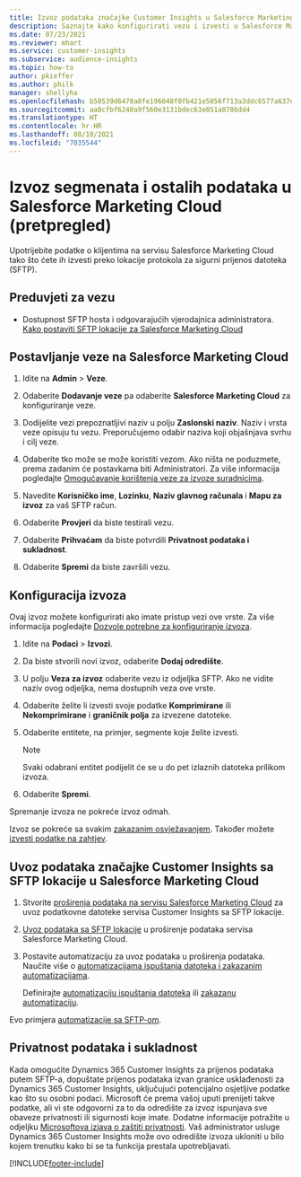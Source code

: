 ```yaml
---
title: Izvoz podataka značajke Customer Insights u Salesforce Marketing Cloud
description: Saznajte kako konfigurirati vezu i izvesti u Salesforce Marketing Cloud.
ms.date: 07/23/2021
ms.reviewer: mhart
ms.service: customer-insights
ms.subservice: audience-insights
ms.topic: how-to
author: pkieffer
ms.author: philk
manager: shellyha
ms.openlocfilehash: b50539d6478a8fe196048f0fb421e5856f713a3ddc6577a637e593f90857ae8b
ms.sourcegitcommit: aa0cfbf6240a9f560e3131bdec63e051a8786dd4
ms.translationtype: HT
ms.contentlocale: hr-HR
ms.lasthandoff: 08/10/2021
ms.locfileid: "7035544"
---
```

# <a name="export-segments-and-other-data-to-salesforce-marketing-cloud-preview"></a>Izvoz segmenata i ostalih podataka u Salesforce Marketing Cloud (pretpregled)

Upotrijebite podatke o klijentima na servisu Salesforce Marketing Cloud tako što ćete ih izvesti preko lokacije protokola za sigurni prijenos datoteka (SFTP).

## <a name="prerequisites-for-connection"></a>Preduvjeti za vezu

- Dostupnost SFTP hosta i odgovarajućih vjerodajnica administratora. [Kako postaviti SFTP lokacije za Salesforce Marketing Cloud](https://help.salesforce.com/articleView?id=sf.mc_es_configure_enhanced_ftp.htm&type=5) 

## <a name="set-up-the-connection-to-salesforce-marketing-cloud"></a>Postavljanje veze na Salesforce Marketing Cloud

1. Idite na **Admin** > **Veze**.

1. Odaberite **Dodavanje veze** pa odaberite **Salesforce Marketing Cloud** za konfiguriranje veze.

1. Dodijelite vezi prepoznatljivi naziv u polju **Zaslonski naziv**. Naziv i vrsta veze opisuju tu vezu. Preporučujemo odabir naziva koji objašnjava svrhu i cilj veze.

1. Odaberite tko može se može koristiti vezom. Ako ništa ne poduzmete, prema zadanim će postavkama biti Administratori. Za više informacija pogledajte [Omogućavanje korištenja veze za izvoze suradnicima](connections.md#allow-contributors-to-use-a-connection-for-exports).

1. Navedite **Korisničko ime**, **Lozinku**, **Naziv glavnog računala** i **Mapu za izvoz** za vaš SFTP račun.

1. Odaberite **Provjeri** da biste testirali vezu.

1. Odaberite **Prihvaćam** da biste potvrdili **Privatnost podataka i sukladnost**.

1. Odaberite **Spremi** da biste završili vezu.

## <a name="configure-an-export"></a>Konfiguracija izvoza

Ovaj izvoz možete konfigurirati ako imate pristup vezi ove vrste. Za više informacija pogledajte [Dozvole potrebne za konfiguriranje izvoza](export-destinations.md#set-up-a-new-export).

1. Idite na **Podaci** > **Izvozi**.

1. Da biste stvorili novi izvoz, odaberite **Dodaj odredište**.

1. U polju **Veza za izvoz** odaberite vezu iz odjeljka SFTP. Ako ne vidite naziv ovog odjeljka, nema dostupnih veza ove vrste.

1. Odaberite želite li izvesti svoje podatke **Komprimirane** ili **Nekomprimirane** i **graničnik polja** za izvezene datoteke.

1. Odaberite entitete, na primjer, segmente koje želite izvesti.

   > [!NOTE]
   > Svaki odabrani entitet podijelit će se u do pet izlaznih datoteka prilikom izvoza. 

1. Odaberite **Spremi**.

Spremanje izvoza ne pokreće izvoz odmah.

Izvoz se pokreće sa svakim [zakazanim osvježavanjem](system.md#schedule-tab). Također možete [izvesti podatke na zahtjev](export-destinations.md#run-exports-on-demand). 

## <a name="import-customer-insights-data-from-sftp-location-to-salesforce-marketing-cloud"></a>Uvoz podataka značajke Customer Insights sa SFTP lokacije u Salesforce Marketing Cloud

1. Stvorite [proširenja podataka na servisu Salesforce Marketing Cloud](https://help.salesforce.com/articleView?id=sf.mc_es_create_data_extension.htm&type=5) za uvoz podatkovne datoteke servisa Customer Insights sa SFTP lokacije.

2. [Uvoz podataka sa SFTP lokacije](https://help.salesforce.com/articleView?id=sf.mc_es_import_data_extension_classic.htm&type=5) u proširenje podataka servisa Salesforce Marketing Cloud. 

3. Postavite automatizaciju za uvoz podataka u proširenja podataka. Naučite više o [automatizacijama ispuštanja datoteka i zakazanim automatizacijama](https://help.salesforce.com/articleView?id=sf.mc_as_triggered_automations.htm&type=5).

   Definirajte [automatizaciju ispuštanja datoteka](https://help.salesforce.com/articleView?id=sf.mc_as_define_a_triggered_automation.htm&type=5) ili  [zakazanu automatizaciju](https://help.salesforce.com/articleView?id=sf.mc_as_define_a_scheduled_automation.htm&type=5). 

Evo primjera [automatizacije sa SFTP-om](https://help.salesforce.com/articleView?id=sf.mc_as_ftp_and_triggered_automation_scenario.htm&type=5).

## <a name="data-privacy-and-compliance"></a>Privatnost podataka i sukladnost

Kada omogućite Dynamics 365 Customer Insights za prijenos podataka putem SFTP-a, dopuštate prijenos podataka izvan granice usklađenosti za Dynamics 365 Customer Insights, uključujući potencijalno osjetljive podatke kao što su osobni podaci. Microsoft će prema vašoj uputi prenijeti takve podatke, ali vi ste odgovorni za to da odredište za izvoz ispunjava sve obaveze privatnosti ili sigurnosti koje imate. Dodatne informacije potražite u odjeljku [Microsoftova izjava o zaštiti privatnosti](https://go.microsoft.com/fwlink/?linkid=396732).
Vaš administrator usluge Dynamics 365 Customer Insights može ovo odredište izvoza ukloniti u bilo kojem trenutku kako bi se ta funkcija prestala upotrebljavati.

[!INCLUDE[footer-include](../includes/footer-banner.md)]
